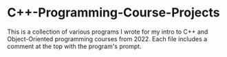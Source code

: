 # C++-Programming-Course-Projects
This is a collection of various programs I wrote for my intro to C++ and Object-Oriented programming courses from 2022.
Each file includes a comment at the top with the program's prompt.
